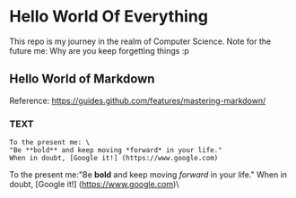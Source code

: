# Hello World Of Everything
This repo is my journey in the realm of Computer Science.
Note for the future me: Why are you keep forgetting things :p

## Hello World of Markdown
Reference: https://guides.github.com/features/mastering-markdown/

### TEXT
```
To the present me: \ 
"Be **bold** and keep moving *forward* in your life."  
When in doubt, [Google it!] (https://www.google.com)
```
To the present me:\"Be **bold** and keep moving *forward* in your life."
When in doubt, [Google it!] (https://www.google.com)\